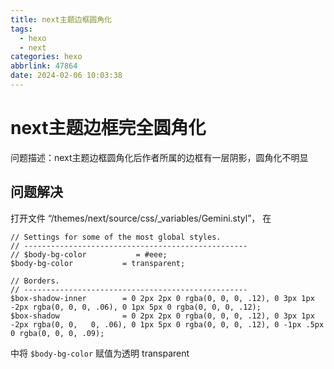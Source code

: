 ```yaml
---
title: next主题边框圆角化
tags:
  - hexo
  - next
categories: hexo
abbrlink: 47864
date: 2024-02-06 10:03:38
---
```


# next主题边框完全圆角化

问题描述：next主题边框圆角化后作者所属的边框有一层阴影，圆角化不明显
<!--more-->
## 问题解决
  
打开文件 “/themes/next/source/css/_variables/Gemini.styl”，
在

    // Settings for some of the most global styles.
    // --------------------------------------------------
    // $body-bg-color           = #eee;
    $body-bg-color           = transparent;

    // Borders.
    // --------------------------------------------------
    $box-shadow-inner        = 0 2px 2px 0 rgba(0, 0, 0, .12), 0 3px 1px -2px rgba(0, 0, 0, .06), 0 1px 5px 0 rgba(0, 0, 0, .12);
    $box-shadow              = 0 2px 2px 0 rgba(0, 0, 0, .12), 0 3px 1px -2px rgba(0, 0,   0, .06), 0 1px 5px 0 rgba(0, 0, 0, .12), 0 -1px .5px 0 rgba(0, 0, 0, .09);

中将 `$body-bg-color` 赋值为透明 transparent